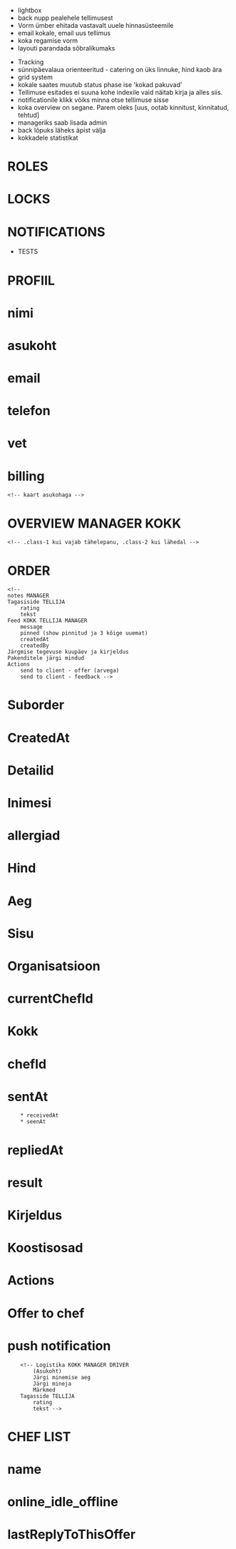 <!-- Immediate -->
* lightbox
* back nupp pealehele tellimusest
* Vorm ümber ehitada vastavalt uuele hinnasüsteemile
* email kokale, email uus tellimus
* koka regamise vorm
* layouti parandada sõbralikumaks

<!-- Important -->
* Tracking
* sünnipäevalaua orienteeritud - catering on üks linnuke, hind kaob ära
* grid system
* kokale saates muutub status phase ise 'kokad pakuvad'
* Tellimuse esitades ei suuna kohe indexile vaid näitab kirja ja alles siis.
* notificationile klikk võiks minna otse tellimuse sisse
* koka overview on segane. Parem oleks [uus, ootab kinnitust, kinnitatud, tehtud]
* manageriks saab lisada admin
* back lõpuks läheks äpist välja
* kokkadele statistikat


# ROLES
# LOCKS
# NOTIFICATIONS
* TESTS

# PROFIIL
# 	nimi
# 	asukoht
# 	email
# 	telefon
# 	vet
# 	billing
	<!-- kaart asukohaga -->
  <!--
  pilt
	kirjeldus
	oskused
	[rating]
	[tehtud tellimused] -->

# OVERVIEW MANAGER KOKK
	<!-- .class-1 kui vajab tähelepanu, .class-2 kui lähedal -->

# ORDER
	<!--
	notes MANAGER
	Tagasiside TELLIJA
		rating
		tekst
	Feed KOKK TELLIJA MANAGER
		message
		pinned (show pinnitud ja 3 kõige uuemat)
		createdAt
		createdBy
	Järgmise tegevuse kuupäev ja kirjeldus
	Pakenditele järgi mindud
	Actions
		send to client - offer (arvega)
		send to client - feedback -->

# Suborder
#		CreatedAt
#		Detailid
#     Inimesi
#			allergiad
#			Hind
#			Aeg
#			Sisu
#			Organisatsioon
#		currentChefId
#		Kokk
#			chefId
#			sentAt
		* receivedAt
		* seenAt
# 		repliedAt
# 		result
# 		Kirjeldus
# 		Koostisosad
#   Actions
#			Offer to chef
#			push notification
		<!-- Logistika KOKK MANAGER DRIVER
			(Asukoht)
			Järgi minemise aeg
			Järgi mineja
			Märkmed
		Tagasside TELLIJA
			rating
			tekst -->

# CHEF LIST
# 	name
# 	online_idle_offline
# 	lastReplyToThisOffer
